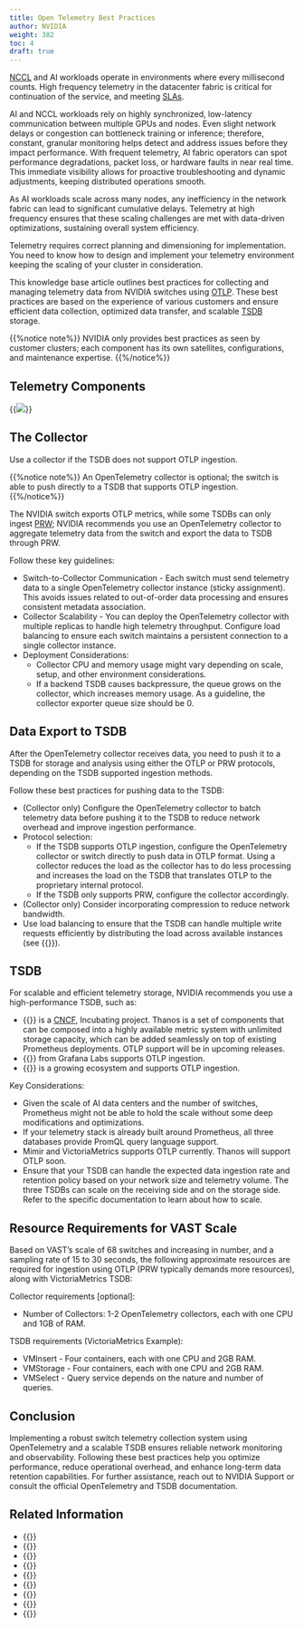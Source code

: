 ```yaml
---
title: Open Telemetry Best Practices
author: NVIDIA
weight: 382
toc: 4
draft: true
---
```

<span class="a-tooltip">[NCCL](## "NVIDIA Collective Communications Library")</span> and AI workloads operate in environments where every millisecond counts. High frequency telemetry in the datacenter fabric is critical for continuation of the service, and meeting <span class="a-tooltip">[SLAs](## "Service Level Agreements")</span>.

AI and NCCL workloads rely on highly synchronized, low-latency communication between multiple GPUs and nodes. Even slight network delays or congestion can bottleneck training or inference; therefore, constant, granular monitoring helps detect and address issues before they impact performance. With frequent telemetry, AI fabric operators can spot performance degradations, packet loss, or hardware faults in near real time. This immediate visibility allows for proactive troubleshooting and dynamic adjustments, keeping distributed operations smooth.

As AI workloads scale across many nodes, any inefficiency in the network fabric can lead to significant cumulative delays. Telemetry at high frequency ensures that these scaling challenges are met with data-driven optimizations, sustaining overall system efficiency.

Telemetry requires correct planning and dimensioning for implementation. You need to know how to design and implement your telemetry environment keeping the scaling of your cluster in consideration.  

This knowledge base article outlines best practices for collecting and managing telemetry data from NVIDIA switches using <span class="a-tooltip">[OTLP](## "OpenTelemetry")</span>. These best practices are based on the experience of various customers and ensure efficient data collection, optimized data transfer, and scalable <span class="a-tooltip">[TSDB](## "Time Series Database")</span> storage.

{{%notice note%}}
NVIDIA only provides best practices as seen by customer clusters; each component has its own satellites, configurations, and maintenance expertise.
{{%/notice%}}

## Telemetry Components

{{<img src="/images/knowledge-base/otel-best-practices.png">}}

## The Collector

Use a collector if the TSDB does not support OTLP ingestion.

{{%notice note%}}
An OpenTelemetry collector is optional; the switch is able to push directly to a TSDB that supports OTLP ingestion.
{{%/notice%}}

The NVIDIA switch exports OTLP metrics, while some TSDBs can only ingest  <span class="a-tooltip">[PRW](## "Prometheus Remote Write")</span>; NVIDIA recommends you use an OpenTelemetry collector to aggregate telemetry data from the switch and export the data to TSDB through PRW.

Follow these key guidelines:
- Switch-to-Collector Communication - Each switch must send telemetry data to a single OpenTelemetry collector instance (sticky assignment). This avoids issues related to out-of-order data processing and ensures consistent metadata association.
- Collector Scalability - You can deploy the OpenTelemetry collector with multiple replicas to handle high telemetry throughput. Configure load balancing to ensure each switch maintains a persistent connection to a single collector instance.
- Deployment Considerations:
  - Collector CPU and memory usage might vary depending on scale, setup, and other environment considerations.
  - If a backend TSDB causes backpressure, the queue grows on the collector, which increases memory usage. As a guideline, the collector exporter queue size should be 0.

## Data Export to TSDB

After the OpenTelemetry collector receives data, you need to push it to a TSDB for storage and analysis using either the OTLP or PRW protocols, depending on the TSDB supported ingestion methods.

Follow these best practices for pushing data to the TSDB:
- (Collector only) Configure the OpenTelemetry collector to batch telemetry data before pushing it to the TSDB to reduce network overhead and improve ingestion performance.
- Protocol selection:
  - If the TSDB supports OTLP ingestion, configure the OpenTelemetry collector or switch directly to push data in OTLP format. Using a collector reduces the load as the collector has to do less processing and increases the load on the TSDB that translates OTLP to the proprietary internal protocol.
  - If the TSDB only supports PRW, configure the collector accordingly.
- (Collector only) Consider incorporating compression to reduce network bandwidth.
- Use load balancing to ensure that the TSDB can handle multiple write requests efficiently by distributing the load across available instances (see {{<link url="#tsdb" text="TSDB">}}).

## TSDB

For scalable and efficient telemetry storage, NVIDIA recommends you use a high-performance TSDB, such as:
- {{<exlink url="https://thanos.io/" text="Thanos">}} is a <span class="a-tooltip">[CNCF](## " Cloud Native Computing Foundation")</span>, Incubating project. Thanos is a set of components that can be composed into a highly available metric system with unlimited storage capacity, which can be added seamlessly on top of existing Prometheus deployments. OTLP support will be in upcoming releases.
- {{<exlink url="https://grafana.com/docs/mimir/latest/" text="Mimir">}} from Grafana Labs supports OTLP ingestion.
- {{<exlink url="https://victoriametrics.com/" text="VictoriaMetrics">}} is a growing ecosystem and supports OTLP ingestion.

Key Considerations:
- Given the scale of AI data centers and the number of switches, Prometheus might not be able to hold the scale without some deep modifications and optimizations.
- If your telemetry stack is already built around Prometheus, all three databases provide PromQL query language support.
- Mimir and VictoriaMetrics supports OTLP currently. Thanos will support OTLP soon.
- Ensure that your TSDB can handle the expected data ingestion rate and retention policy based on your network size and telemetry volume. The three TSDBs can scale on the receiving side and on the storage side. Refer to the specific documentation to learn about how to scale.

## Resource Requirements for VAST Scale

Based on VAST’s scale of 68 switches and increasing in number, and a sampling rate of 15 to 30 seconds, the following approximate resources are required for ingestion using OTLP (PRW typically demands more resources), along with VictoriaMetrics TSDB:

Collector requirements [optional]:
- Number of Collectors: 1-2 OpenTelemetry collectors, each with one CPU and 1GB of RAM.

TSDB requirements (VictoriaMetrics Example):
- VMInsert - Four containers, each with one CPU and 2GB RAM.
- VMStorage - Four containers, each with one CPU and 2GB RAM.
- VMSelect - Query service depends on the nature and number of queries.

## Conclusion

Implementing a robust switch telemetry collection system using OpenTelemetry and a scalable TSDB ensures reliable network monitoring and observability. Following these best practices help you optimize performance, reduce operational overhead, and enhance long-term data retention capabilities. For further assistance, reach out to NVIDIA Support or consult the official OpenTelemetry and TSDB documentation.

## Related Information

- {{<exlink url="https://github.com/thanos-io/thanos" text="Thanos (Github)">}}
- {{<exlink url="https://thanos.io/" text="Thanos">}}
- {{<exlink url="https://github.com/grafana/mimir" text="Mimir (Github)">}}
- {{<exlink url="https://grafana.com/docs/mimir/latest/" text="Mimir">}}
- {{<exlink url="https://github.com/VictoriaMetrics/VictoriaMetrics" text="VictoriaMetrics (Github)">}}
- {{<exlink url="https://victoriametrics.com/" text="VictoriaMetrics">}}
- {{<exlink url="https://github.com/open-telemetry/opentelemetry-collector-contrib/tree/main/exporter/prometheusremotewriteexporter" text="OpenTelemetry Prometheus Remote Write Exporter">}}
- {{<exlink url="https://github.com/open-telemetry/opentelemetry-collector/tree/main/exporter/otlpexporter" text="OpenTelemetry OTLP gRPC Exporter">}}
- {{<exlink url="https://github.com/open-telemetry/opentelemetry-collector/tree/main/exporter/otlphttpexporter" text="OpenTelemetry OTLP HTTP Exporter">}}